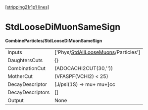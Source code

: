 [[stripping21r1p1 lines]](./stripping21r1p1-index)

# StdLooseDiMuonSameSign

**CombineParticles/StdLooseDiMuonSameSign**

|                  |                                                                                             |
|------------------|---------------------------------------------------------------------------------------------|
| Inputs           | ['Phys/[StdAllLooseMuons](./stripping21r1p1-commonparticles-stdallloosemuons)/Particles'] |
| DaughtersCuts    | {}                                                                                          |
| CombinationCut   | (ADOCACHI2CUT(30,''))                                                                       |
| MotherCut        | (VFASPF(VCHI2) \< 25)                                                                       |
| DecayDescriptor  | [J/psi(1S) -\> mu+ mu+]cc                                                                 |
| DecayDescriptors | []                                                                                        |
| Output           | None                                                                                        |
